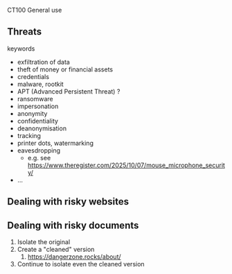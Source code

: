CT100 General use


## Threats

keywords 

* exfiltration of data 
* theft of money or financial assets
* credentials
* malware, rootkit
* APT (Advanced Persistent Threat) ?
* ransomware
* impersonation
* anonymity
* confidentiality 
* deanonymisation
* tracking
* printer dots, watermarking
* eavesdropping
    * e.g. see https://www.theregister.com/2025/10/07/mouse_microphone_security/
* ...

## Dealing with risky websites 

## Dealing with risky documents

1. Isolate the original 
2. Create a "cleaned" version 
    1. https://dangerzone.rocks/about/
3. Continue to isolate even the cleaned version 
